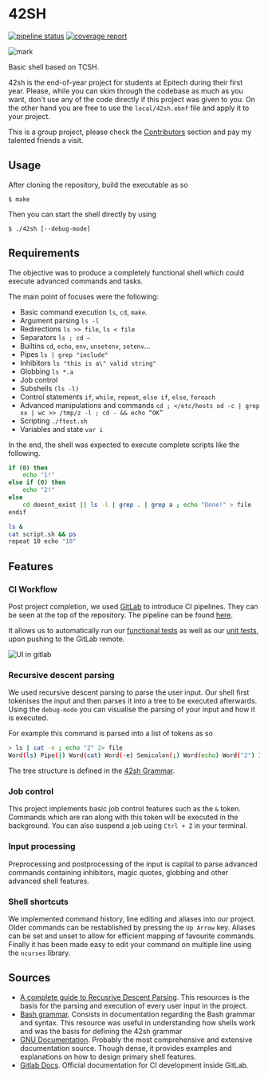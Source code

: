 # 42SH
[![pipeline status](https://gitlab.com/rojasdiegopro/epitech-42sh/badges/master/pipeline.svg)](https://gitlab.com/rojasdiegopro/epitech-42sh/-/commits/master)
[![coverage report](https://gitlab.com/rojasdiegopro/epitech-42sh/badges/master/coverage.svg)](https://gitlab.com/rojasdiegopro/epitech-42sh/-/commits/master)

![mark](https://i.imgur.com/BpH0HnO.png)

Basic shell based on TCSH.

42sh is the end-of-year project for students at Epitech during their first year. Please, while you can skim through the codebase as much as you want, don't use any of the code directly if this project was given to you. On the other hand you are free to use the `local/42sh.ebnf` file and apply it to your project.

This is a group project, please check the [Contributors](https://github.com/rojasdiegopro/epitech-42sh/graphs/contributors?type=a) section and pay my talented friends a visit.

## Usage

After cloning the repository, build the executable as so
```
$ make
```
Then you can start the shell directly by using
```
$ ./42sh [--debug-mode]
```

## Requirements

The objective was to produce a completely functional shell which could execute advanced commands and tasks.

The main point of focuses were the following:

- Basic command execution `ls`, `cd`, `make`.
- Argument parsing `ls -l`
- Redirections `ls >> file`, `ls < file`
- Separators `ls ; cd ~`
- Builtins `cd`, `echo`, `env`, `unsetenv`, `setenv`...
- Pipes `ls | grep "include"`
- Inhibitors `ls "this is a\" valid string"`
- Globbing `ls *.a`
- Job control
- Subshells `(ls -l)`
- Control statements `if`, `while`, `repeat`, `else if`, `else`, `foreach`
- Advanced manipulations and commands `cd ; </etc/hosts od -c | grep xx | wc >> /tmp/z -l ; cd - && echo “OK”`
- Scripting `./ftest.sh`
- Variables and state `var i`

In the end, the shell was expected to execute complete scripts like the following.
```sh
if (0) then
    echo "1!"
else if (0) then
    echo "2!"
else
    cd doesnt_exist || ls -l | grep . | grep a ; echo "Done!" > file
endif

ls &
cat script.sh && ps
repeat 10 echo "10"
```

## Features

### CI Workflow

Post project completion, we used [GitLab](https://docs.gitlab.com/) to introduce CI pipelines. They can be seen at the top of the repository.
The pipeline can be found [here](.gitlab-ci.yml).

It allows us to automatically run our [functional tests](ftest.sh) as well as our [unit tests](Makefile), upon pushing to the GitLab remote.

![UI in gitlab](https://i.imgur.com/a0dvGkt.png)

### Recursive descent parsing

We used recursive descent parsing to parse the user input. Our shell first tokenises the input and then parses it into a tree to be executed afterwards.
Using the `debug-mode` you can visualise the parsing of your input and how it is executed.

For example this command is parsed into a list of tokens as so
```sh
> ls | cat -e ; echo "2" 2> file
Word(ls) Pipe(|) Word(cat) Word(-e) Semicolon(;) Word(echo) Word("2") IO Number(2) Great(>) Word(file) EOF()
```

The tree structure is defined in the [42sh Grammar](local/42sh.ebnf).

### Job control

This project implements basic job control features such as the `&` token. Commands which are ran along with this token will be executed in the background.
You can also suspend a job using `Ctrl + Z` in your terminal.

### Input processing

Preprocessing and postprocessing of the input is capital to parse advanced commands containing inhibitors, magic quotes, globbing and other advanced shell features.

### Shell shortcuts

We implemented command history, line editing and aliases into our project.
Older commands can be restablished by pressing the `Up Arrow` key.
Aliases can be set and unset to allow for efficient mapping of favourite commands.
Finally it has been made easy to edit your command on multiple line using the `ncurses` library.

## Sources

- [A complete guide to Recusrive Descent Parsing](https://craftinginterpreters.com/scanning.html).
  This resources is the basis for the parsing and execution of every user input in the project.
- [Bash grammar](https://pubs.opengroup.org/onlinepubs/9699919799.2016edition/utilities/V3_chap02.html#tag_18_10).
  Consists in documentation regarding the Bash grammar and syntax. This resource was useful in understanding how shells work and was the basis for defining the 42sh   grammar
- [GNU Documentation](https://www.gnu.org/software/libc/manual/html_node/index.html).
  Probably the most comprehensive and extensive documentation source. Though dense, it provides examples and explanations on how to design primary shell features.
- [Gitlab Docs](https://docs.gitlab.com/ee/ci/pipelines/).
  Official documentation for CI development inside GitLab.
